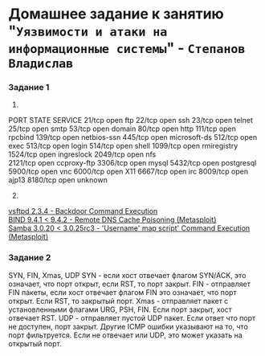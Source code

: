 # Домашнее задание к занятию "`Уязвимости и атаки на информационные системы`" - `Степанов Владислав`

### Задание 1

1)
PORT     STATE SERVICE 
21/tcp   open  ftp 
22/tcp   open  ssh 
23/tcp   open  telnet 
25/tcp   open  smtp 
53/tcp   open  domain 
80/tcp   open  http 
111/tcp  open  rpcbind 
139/tcp  open  netbios-ssn 
445/tcp  open  microsoft-ds 
512/tcp  open  exec 
513/tcp  open  login 
514/tcp  open  shell 
1099/tcp open  rmiregistry 
1524/tcp open  ingreslock 
2049/tcp open  nfs  
2121/tcp open  ccproxy-ftp 
3306/tcp open  mysql 
5432/tcp open  postgresql 
5900/tcp open  vnc 
6000/tcp open  X11 
6667/tcp open  irc 
8009/tcp open  ajp13 
8180/tcp open  unknown 

2)
[vsftpd 2.3.4 - Backdoor Command Execution](https://www.exploit-db.com/exploits/49757)  
[BIND 9.4.1 < 9.4.2 - Remote DNS Cache Poisoning (Metasploit)](https://www.exploit-db.com/exploits/6122)  
[Samba 3.0.20 < 3.0.25rc3 - 'Username' map script' Command Execution (Metasploit)](https://www.exploit-db.com/exploits/16320)  

### Задание 2  

SYN, FIN, Xmas, UDP
SYN - если хост отвечает флагом SYN/ACK, это означает, что порт открыт, если RST, то порт закрыт.
FIN - отправляет FIN пакеты, если хост отвечает флагом FIN это означает, что порт открыт. Если RST, то закрытый порт.
Xmas - отправляет пакет с установленными флагами URG, PSH, FIN. Если порт закрыт, хост отвечает RST.
UDP - отправляет пустой UDP пакет. Если ответ что порт не доступен, порт закрыт. Другие ICMP ошибки указывают на то, что порт фильтруется. Если не отвечает или UDP, это может указать на открытый порт.


